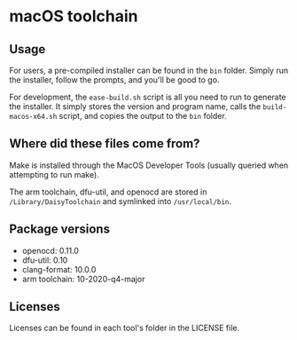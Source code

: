 # macOS toolchain

## Usage

For users, a pre-compiled installer can be found in the `bin` folder. Simply run the installer, follow the prompts, and you'll be good to go.

For development, the `ease-build.sh` script is all you need to run to generate the installer. It simply stores the version and program name, calls the `build-macos-x64.sh` script, and copies the output to the `bin` folder.

## Where did these files come from?

Make is installed through the MacOS Developer Tools (usually queried when attempting to run make).

The arm toolchain, dfu-util, and openocd are stored in `/Library/DaisyToolchain` and symlinked into `/usr/local/bin`.

## Package versions

 - openocd: 0.11.0
 - dfu-util: 0.10
 - clang-format: 10.0.0
 - arm toolchain: 10-2020-q4-major

## Licenses

Licenses can be found in each tool's folder in the LICENSE file.